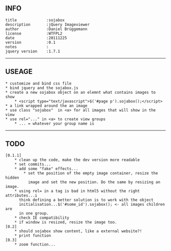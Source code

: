 ## INFO
    title             :sojabox
    description       :jQuery Imageviewer
    author            :Daniel Brüggemann
    license           :WTFPL2
    date              :20111225
    version           :0.1
    notes             :
    jquery version    :1.7.1

---
## USEAGE
    * customize and bind css file
    * bind jquery and the sojabox.js
    * create a new sojabox object on an elemnt what contains images to show
        * <script type="text/javascript">$('#page p').sojabox();</script>
    * a link wrapped around the an image
    * use class "sojabox"  in <a> for all images that will show in the view
    * use rel="..." in <a> to create view groups
        * ... = whatever your group name is

---
## TODO

    [0.1.1]
        * clean up the code, make the dev version more readable
        * set commits...
        * add some "fake" effects...
            * set the position of the empty image container, resize the hidden
              image and set the new position. Do the same by resizing an image.
        * using rel= in a tag is bad in html5 without the right attributes...i
          think defining a better solution is to work with the object
          initialisation...$('#some_id').sojabox(); <- all images children are
          in one group.
        * check IE compatibility
        * if window is resized, resize the image too.
    [0.2]
        * should sojabox show content, like a external website?!
        * print function
    [0.3]
        * zoom function...

